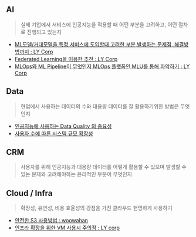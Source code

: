 ## AI 
> 실제 기업에서 서비스에 인공지능을 적용할 때 어떤 부분을 고려하고, 어떤 절차로 진행되고 있는지
+ [ML모델/거대모델을 특정 서비스에 도입할때 고려한 부분,발생하는 문제점, 해결방법까지 : LY Corp](https://github.com/su3inni/interested/issues/12)
+ [Federated Learning을 이용한 추천 : LY Corp](https://github.com/su3inni/interested/issues/13)
+ [MLOps와 ML Pipeline이 무엇인지 MLOps 플랫폼인 MLU를 통해 파악하기 : LY Corp](https://github.com/su3inni/interested/issues/16)

## Data 
> 현업에서 사용하는 데이터의 수와 대용량 데이터를 잘 활용하기위한 방법은 무엇인지
+ [인공지능에 사용하는 Data Quality 의 중요성](https://github.com/su3inni/interested/issues/10)
+ [사용자 수에 따른 시스템 규모 확장성](https://github.com/su3inni/interested/issues/6)

## CRM 
> 사용자를 위해 인공지능과 대용량 데이터를 어떻게 활용할 수 있으며 발생할 수 있는 문제와 고려해야하는 윤리적인 부분이 무엇인지

## Cloud / Infra
> 확장성, 유연성, 비용 효율성의 강점을 가진 클라우드 현명하게 사용하기
+ [안전한 S3 사용방법 : woowahan](https://github.com/su3inni/interested/issues/15)
+ [인프라 확장을 위한 VM 사용시 주의점 : LY corp ](https://github.com/su3inni/interested/issues/19)
